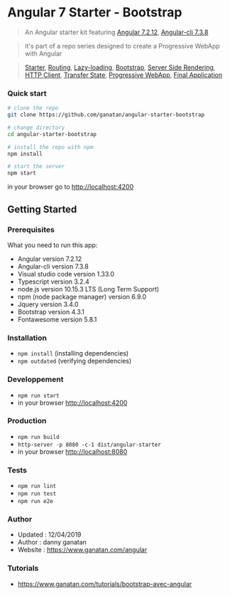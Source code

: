 # Angular 7 Starter - Bootstrap


> An Angular starter kit featuring [Angular 7.2.12](https://angular.io), [Angular-cli 7.3.8](https://cli.angular.io/)

> it's part of a repo series designed to create a Progressive WebApp with Angular

> [Starter](https://github.com/ganatan/angular-starter),
[Routing](https://github.com/ganatan/angular-starter-routing),
[Lazy-loading](https://github.com/ganatan/angular-starter-lazy),
[Bootstrap](https://github.com/ganatan/angular-starter-bootstrap),
[Server Side Rendering](https://github.com/ganatan/angular-starter-ssr),
[HTTP Client](https://github.com/ganatan/angular-starter-httpclient),
[Transfer State](https://github.com/ganatan/angular-starter-transferstate),
[Progressive WebApp](https://github.com/ganatan/angular-starter-pwa),
[Final Application](https://github.com/ganatan/angular-webapp)

### Quick start

```bash
# clone the repo
git clone https://github.com/ganatan/angular-starter-bootstrap

# change directory
cd angular-starter-bootstrap

# install the repo with npm
npm install

# start the server
npm start

```
in your browser go to [http://localhost:4200](http://localhost:4200) 


## Getting Started

### Prerequisites
What you need to run this app:
* Angular version 7.2.12
* Angular-cli version 7.3.8
* Visual studio code version 1.33.0
* Typescript version 3.2.4
* node.js version 10.15.3 LTS (Long Term Support)
* npm (node package manager) version 6.9.0
* Jquery version 3.4.0
* Bootstrap version 4.3.1
* Fontawesome version 5.8.1


### Installation
* `npm install` (installing dependencies)
* `npm outdated` (verifying dependencies)

### Developpement
* `npm run start`
*  in your browser [http://localhost:4200](http://localhost:4200) 

### Production 
* `npm run build`
* `http-server -p 8080 -c-1 dist/angular-starter`
*  in your browser [http://localhost:8080](http://localhost:8080) 

### Tests
* `npm run lint`
* `npm run test`
* `npm run e2e`

### Author
* Updated : 12/04/2019
* Author  : danny ganatan
* Website : https://www.ganatan.com/angular

### Tutorials
* https://www.ganatan.com/tutorials/bootstrap-avec-angular
